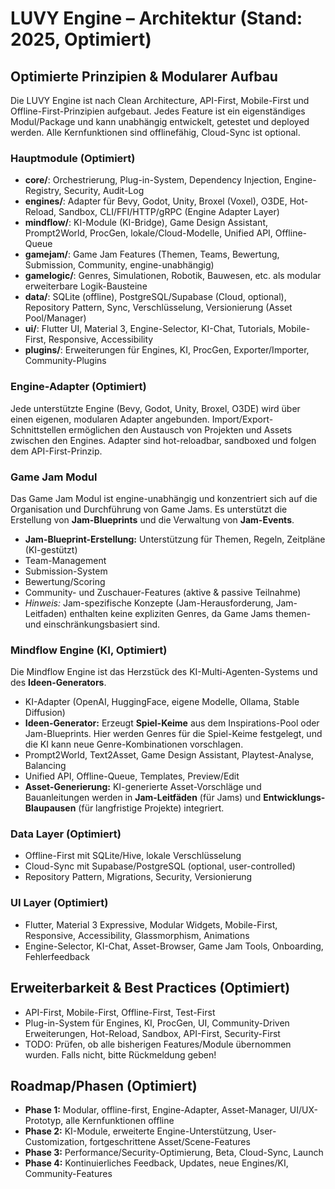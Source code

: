 # LUVY Engine – Architektur (Stand: 2025, Optimiert)

## Optimierte Prinzipien & Modularer Aufbau
Die LUVY Engine ist nach Clean Architecture, API-First, Mobile-First und Offline-First-Prinzipien aufgebaut. Jedes Feature ist ein eigenständiges Modul/Package und kann unabhängig entwickelt, getestet und deployed werden. Alle Kernfunktionen sind offlinefähig, Cloud-Sync ist optional.

### Hauptmodule (Optimiert)
- **core/**: Orchestrierung, Plug-in-System, Dependency Injection, Engine-Registry, Security, Audit-Log
- **engines/**: Adapter für Bevy, Godot, Unity, Broxel (Voxel), O3DE, Hot-Reload, Sandbox, CLI/FFI/HTTP/gRPC (Engine Adapter Layer)
- **mindflow/**: KI-Module (KI-Bridge), Game Design Assistant, Prompt2World, ProcGen, lokale/Cloud-Modelle, Unified API, Offline-Queue
- **gamejam/**: Game Jam Features (Themen, Teams, Bewertung, Submission, Community, engine-unabhängig)
- **gamelogic/**: Genres, Simulationen, Robotik, Bauwesen, etc. als modular erweiterbare Logik-Bausteine
- **data/**: SQLite (offline), PostgreSQL/Supabase (Cloud, optional), Repository Pattern, Sync, Verschlüsselung, Versionierung (Asset Pool/Manager)
- **ui/**: Flutter UI, Material 3, Engine-Selector, KI-Chat, Tutorials, Mobile-First, Responsive, Accessibility
- **plugins/**: Erweiterungen für Engines, KI, ProcGen, Exporter/Importer, Community-Plugins

### Engine-Adapter (Optimiert)
Jede unterstützte Engine (Bevy, Godot, Unity, Broxel, O3DE) wird über einen eigenen, modularen Adapter angebunden. Import/Export-Schnittstellen ermöglichen den Austausch von Projekten und Assets zwischen den Engines. Adapter sind hot-reloadbar, sandboxed und folgen dem API-First-Prinzip.

### Game Jam Modul
Das Game Jam Modul ist engine-unabhängig und konzentriert sich auf die Organisation und Durchführung von Game Jams. Es unterstützt die Erstellung von **Jam-Blueprints** und die Verwaltung von **Jam-Events**.
- **Jam-Blueprint-Erstellung:** Unterstützung für Themen, Regeln, Zeitpläne (KI-gestützt)
- Team-Management
- Submission-System
- Bewertung/Scoring
- Community- und Zuschauer-Features (aktive & passive Teilnahme)
- *Hinweis:* Jam-spezifische Konzepte (Jam-Herausforderung, Jam-Leitfaden) enthalten keine expliziten Genres, da Game Jams themen- und einschränkungsbasiert sind.

### Mindflow Engine (KI, Optimiert)
Die Mindflow Engine ist das Herzstück des KI-Multi-Agenten-Systems und des **Ideen-Generators**.
- KI-Adapter (OpenAI, HuggingFace, eigene Modelle, Ollama, Stable Diffusion)
- **Ideen-Generator:** Erzeugt **Spiel-Keime** aus dem Inspirations-Pool oder Jam-Blueprints. Hier werden Genres für die Spiel-Keime festgelegt, und die KI kann neue Genre-Kombinationen vorschlagen.
- Prompt2World, Text2Asset, Game Design Assistant, Playtest-Analyse, Balancing
- Unified API, Offline-Queue, Templates, Preview/Edit
- **Asset-Generierung:** KI-generierte Asset-Vorschläge und Bauanleitungen werden in **Jam-Leitfäden** (für Jams) und **Entwicklungs-Blaupausen** (für langfristige Projekte) integriert.

### Data Layer (Optimiert)
- Offline-First mit SQLite/Hive, lokale Verschlüsselung
- Cloud-Sync mit Supabase/PostgreSQL (optional, user-controlled)
- Repository Pattern, Migrations, Security, Versionierung

### UI Layer (Optimiert)
- Flutter, Material 3 Expressive, Modular Widgets, Mobile-First, Responsive, Accessibility, Glassmorphism, Animations
- Engine-Selector, KI-Chat, Asset-Browser, Game Jam Tools, Onboarding, Fehlerfeedback

## Erweiterbarkeit & Best Practices (Optimiert)
- API-First, Mobile-First, Offline-First, Test-First
- Plug-in-System für Engines, KI, ProcGen, UI, Community-Driven Erweiterungen, Hot-Reload, Sandbox, API-First, Security-First
- TODO: Prüfen, ob alle bisherigen Features/Module übernommen wurden. Falls nicht, bitte Rückmeldung geben!

## Roadmap/Phasen (Optimiert)
- **Phase 1:** Modular, offline-first, Engine-Adapter, Asset-Manager, UI/UX-Prototyp, alle Kernfunktionen offline
- **Phase 2:** KI-Module, erweiterte Engine-Unterstützung, User-Customization, fortgeschrittene Asset/Scene-Features
- **Phase 3:** Performance/Security-Optimierung, Beta, Cloud-Sync, Launch
- **Phase 4:** Kontinuierliches Feedback, Updates, neue Engines/KI, Community-Features
